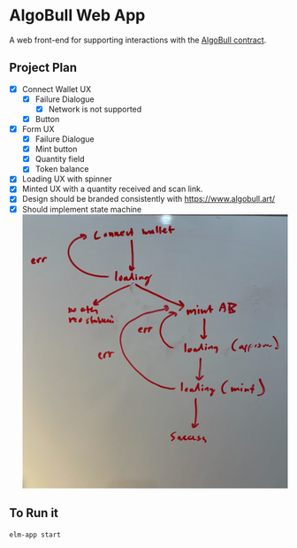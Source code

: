 # AlgoBull Web App

A web front-end for supporting interactions with the [AlgoBull contract](https://github.com/ANDREWBTC707/-ALGOBULL).

## Project Plan
- [x] Connect Wallet UX
  - [x] Failure Dialogue
    - [x] Network is not supported
  - [x] Button
- [x] Form UX
  - [x] Failure Dialogue 
  - [x] Mint button
  - [x] Quantity field
  - [x] Token balance
- [x] Loading UX with spinner
- [x] Minted UX with a quantity received and scan link.
- [x] Design should be branded consistently with https://www.algobull.art/
- [x] Should implement state machine
  ![state machine](spec/state-machine.png)

## To Run it
```
elm-app start
```

